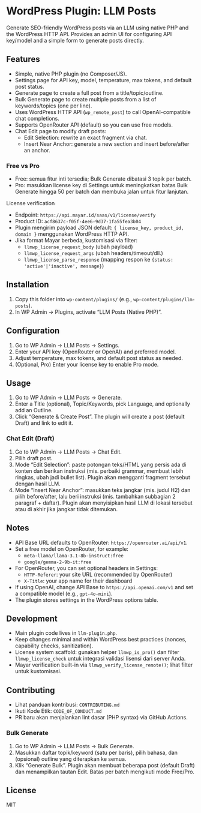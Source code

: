 # WordPress Plugin: LLM Posts

Generate SEO-friendly WordPress posts via an LLM using native PHP and the WordPress HTTP API. Provides an admin UI for configuring API key/model and a simple form to generate posts directly.

## Features
- Simple, native PHP plugin (no Composer/JS). 
- Settings page for API key, model, temperature, max tokens, and default post status.
- Generate page to create a full post from a title/topic/outline.
- Bulk Generate page to create multiple posts from a list of keywords/topics (one per line).
- Uses WordPress HTTP API (`wp_remote_post`) to call OpenAI-compatible chat completions.
- Supports OpenRouter API (default) so you can use free models.
- Chat Edit page to modify draft posts:
  - Edit Selection: rewrite an exact fragment via chat.
  - Insert Near Anchor: generate a new section and insert before/after an anchor.

### Free vs Pro
- Free: semua fitur inti tersedia; Bulk Generate dibatasi 3 topik per batch.
- Pro: masukkan license key di Settings untuk meningkatkan batas Bulk Generate hingga 50 per batch dan membuka jalan untuk fitur lanjutan.

License verification
- Endpoint: `https://api.mayar.id/saas/v1/license/verify`
- Product ID: `acf8637c-f05f-4ee6-9d37-1fa55fea3b04`
- Plugin mengirim payload JSON default: `{ license_key, product_id, domain }` menggunakan WordPress HTTP API.
- Jika format Mayar berbeda, kustomisasi via filter:
  - `llmwp_license_request_body` (ubah payload)
  - `llmwp_license_request_args` (ubah headers/timeout/dll.)
  - `llmwp_license_parse_response` (mapping respon ke `{status: 'active'|'inactive', message}`)

## Installation
1. Copy this folder into `wp-content/plugins/` (e.g., `wp-content/plugins/llm-posts`).
2. In WP Admin → Plugins, activate “LLM Posts (Native PHP)”.

## Configuration
1. Go to WP Admin → LLM Posts → Settings.
2. Enter your API key (OpenRouter or OpenAI) and preferred model.
3. Adjust temperature, max tokens, and default post status as needed.
4. (Optional, Pro) Enter your license key to enable Pro mode.

## Usage
1. Go to WP Admin → LLM Posts → Generate.
2. Enter a Title (optional), Topic/Keywords, pick Language, and optionally add an Outline.
3. Click “Generate & Create Post”. The plugin will create a post (default Draft) and link to edit it.

### Chat Edit (Draft)
1. Go to WP Admin → LLM Posts → Chat Edit.
2. Pilih draft post.
3. Mode “Edit Selection”: paste potongan teks/HTML yang persis ada di konten dan berikan instruksi (mis. perbaiki grammar, membuat lebih ringkas, ubah jadi bullet list). Plugin akan mengganti fragment tersebut dengan hasil LLM.
4. Mode “Insert Near Anchor”: masukkan teks jangkar (mis. judul H2) dan pilih before/after, lalu beri instruksi (mis. tambahkan subbagian 2 paragraf + daftar). Plugin akan menyisipkan hasil LLM di lokasi tersebut atau di akhir jika jangkar tidak ditemukan.

## Notes
- API Base URL defaults to OpenRouter: `https://openrouter.ai/api/v1`.
- Set a free model on OpenRouter, for example:
  - `meta-llama/llama-3.1-8b-instruct:free`
  - `google/gemma-2-9b-it:free`
- For OpenRouter, you can set optional headers in Settings:
  - `HTTP-Referer`: your site URL (recommended by OpenRouter)
  - `X-Title`: your app name for their dashboard
- If using OpenAI, change API Base to `https://api.openai.com/v1` and set a compatible model (e.g., `gpt-4o-mini`).
- The plugin stores settings in the WordPress options table.

## Development
- Main plugin code lives in `llm-plugin.php`.
- Keep changes minimal and within WordPress best practices (nonces, capability checks, sanitization).
- License system scaffold: gunakan helper `llmwp_is_pro()` dan filter `llmwp_license_check` untuk integrasi validasi lisensi dari server Anda.
 - Mayar verification built-in via `llmwp_verify_license_remote()`; lihat filter untuk kustomisasi.

## Contributing
- Lihat panduan kontribusi: `CONTRIBUTING.md`
- Ikuti Kode Etik: `CODE_OF_CONDUCT.md`
- PR baru akan menjalankan lint dasar (PHP syntax) via GitHub Actions.

### Bulk Generate
1. Go to WP Admin → LLM Posts → Bulk Generate.
2. Masukkan daftar topik/keyword (satu per baris), pilih bahasa, dan (opsional) outline yang diterapkan ke semua.
3. Klik “Generate Bulk”. Plugin akan membuat beberapa post (default Draft) dan menampilkan tautan Edit. Batas per batch mengikuti mode Free/Pro.

## License
MIT
